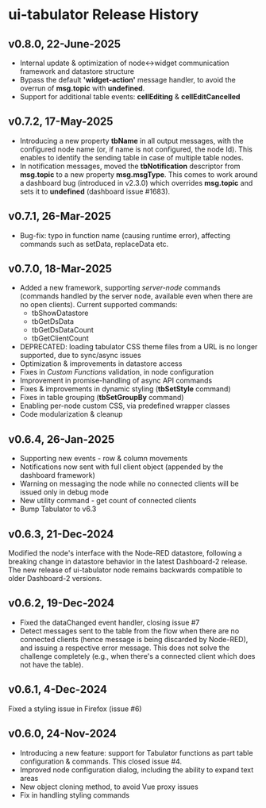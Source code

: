 # ui-tabulator Release History

## v0.8.0, 22-June-2025

* Internal update &AMP; optimization of node<->widget communication framework and datastore structure
* Bypass the default **'widget-action'** message handler, to avoid the overrun of **msg.topic** with **undefined**.
* Support for additional table events: **cellEditing** &AMP; **cellEditCancelled**

## v0.7.2, 17-May-2025

* Introducing a new property **tbName** in all output messages, with the configured node name (or, if name is not configured, the node Id). This enables to identify the sending table in case of multiple table nodes.
* In notification messages, moved the **tbNotification** descriptor from **msg.topic** to a new property **msg.msgType**. This comes to work around a dashboard bug (introduced in v2.3.0) which overrides **msg.topic** and sets it to **undefined** (dashboard issue #1683).

## v0.7.1, 26-Mar-2025

* Bug-fix: typo in function name (causing runtime error), affecting commands such as setData, replaceData etc.

## v0.7.0, 18-Mar-2025

* Added a new framework, supporting _server-node_ commands (commands handled by the server node, available even when there are no open clients). Current supported commands:
	* tbShowDatastore
	* tbGetDsData
	* tbGetDsDataCount
	* tbGetClientCount
* DEPRECATED: loading tabulator CSS theme files from a URL is no longer supported, due to sync/async issues
* Optimization & improvements in datastore access
* Fixes in _Custom Functions_ validation, in node configuration
* Improvement in promise-handling of async API commands
* Fixes & improvements in dynamic styling (**tbSetStyle** command)
* Fixes in table grouping (**tbSetGroupBy** command)
* Enabling per-node custom CSS, via predefined wrapper classes
* Code modularization & cleanup

## v0.6.4, 26-Jan-2025

* Supporting new events - row & column movements
* Notifications now sent with full client object (appended by the dashboard framework)
* Warning on messaging the node while no connected clients will be issued only in debug mode
* New utility command - get count of connected clients
* Bump Tabulator to v6.3

## v0.6.3, 21-Dec-2024

Modified the node's interface with the Node-RED datastore, following a breaking change in datastore behavior in the latest Dashboard-2 release.
The new release of ui-tabulator node remains backwards compatible to older Dashboard-2 versions.

## v0.6.2, 19-Dec-2024

* Fixed the dataChanged event handler, closing issue #7
* Detect messages sent to the table from the flow when there are no connected clients (hence message is being discarded by Node-RED), and issuing a respective error message.
This does not solve the challenge completely (e.g., when there's a connected client which does not have the table).

## v0.6.1, 4-Dec-2024

Fixed a styling issue in Firefox (issue #6)

## v0.6.0, 24-Nov-2024

* Introducing a new feature: support for Tabulator functions as part table configuration & commands. This closed issue #4.
* Improved node configuration dialog, including the ability to expand text areas
* New object cloning method, to avoid Vue proxy issues
* Fix in handling styling commands